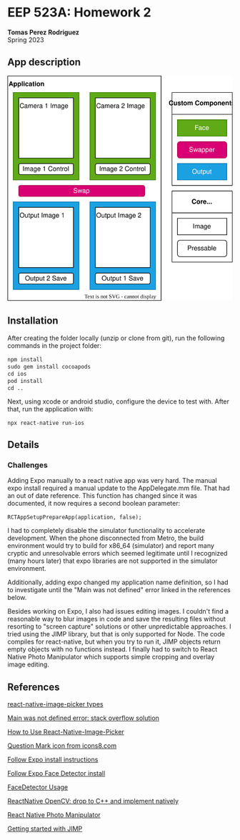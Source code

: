 # EEP 523A: Homework 2
**Tomas Perez Rodriguez**  
Spring 2023

## App description

![Application Components](./doc/ui.svg)

## Installation

After creating the folder locally (unzip or clone from git), run the following commands in the project folder:

```
npm install
sudo gem install cocoapods
cd ios
pod install
cd ..
```

Next, using xcode or android studio, configure the device to test with. After that, run the application with:

```
npx react-native run-ios
```

## Details

### Challenges
Adding Expo manually to a react native app was very hard. The manual expo install required a manual update to the AppDelegate.mm file. That had an out of date reference. This function has changed since it was documented, it now requires a second boolean parameter:

```
RCTAppSetupPrepareApp(application, false);
```

I had to completely disable the simulator functionality to accelerate development. When the phone disconnected from Metro, the build environment would try to build for x86_64 (simulator) and report many cryptic and unresolvable errors which seemed legitimate until I recognized (many hours later) that expo libraries are not supported in the simulator environment.

Additionally, adding expo changed my application name definition, so I had to investigate until the "Main was not defined" error linked in the references below.

Besides working on Expo, I also had issues editing images. I couldn't find a reasonable way to blur images in code and save the resulting files without resorting to "screen capture" solutions or other unpredictable approaches. I tried using the JIMP library, but that is only supported for Node. The code compiles for react-native, but when you try to run it, JIMP objects return empty objects with no functions instead. I finally had to switch to React Native Photo Manipulator which supports simple cropping and overlay image editing.

## References

[react-native-image-picker types](https://github.com/react-native-image-picker/react-native-image-picker/blob/main/src/types.ts)

[Main was not defined error: stack overflow solution](https://stackoverflow.com/questions/62649381/invariant-violation-main-has-not-been-registered)

[How to Use React-Native-Image-Picker](https://javascript.plainenglish.io/using-react-native-image-picker-4495776c8bae)

[Question Mark icon from icons8.com](https://icons8.com/icon/80933/question-mark)

[Follow Expo install instructions](https://docs.expo.dev/bare/installing-expo-modules/)

[Follow Expo Face Detector install](https://github.com/expo/expo/tree/sdk-48/packages/expo-face-detector)

[FaceDetector Usage](https://docs.expo.dev/versions/latest/sdk/facedetector/#facefeaturebounds)

[ReactNative OpenCV: drop to C++ and implement natively](https://medium.com/hackernoon/how-to-use-opencv-in-react-native-for-image-processing-db997e73678c)

[React Native Photo Manipulator](https://openbase.com/js/react-native-photo-manipulator)

[Getting started with JIMP](https://www.section.io/engineering-education/jimp-image-processing/)
